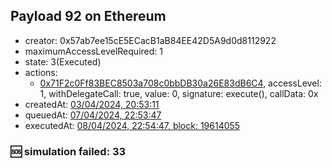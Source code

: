 ## Payload 92 on Ethereum

- creator: 0x57ab7ee15cE5ECacB1aB84EE42D5A9d0d8112922
- maximumAccessLevelRequired: 1
- state: 3(Executed)
- actions:
  - [0x71F2c0Ff83BEC8503a708c0bbDB30a26E83dB6C4](https://etherscan.io/tx/0x71F2c0Ff83BEC8503a708c0bbDB30a26E83dB6C4), accessLevel: 1, withDelegateCall: true, value: 0, signature: execute(), callData: 0x
- createdAt: [03/04/2024, 20:53:11](https://etherscan.io/tx/0x9b4df8a2f33d8e7b2b7f9ab0448331e539b26d80eb87ab1f99a8165832c1621d)
- queuedAt: [07/04/2024, 22:53:47](https://etherscan.io/tx/0xf141e3f6a6252cf7e387704ab17f08d10b9750aff2a616c5d3d39162699fce40)
- executedAt: [08/04/2024, 22:54:47, block: 19614055](https://etherscan.io/tx/0xff22a389c758ee37f5a00b80404b6aac75b24975e783d6a8a940859c2c81fb05)

### :sos: simulation failed: 33
